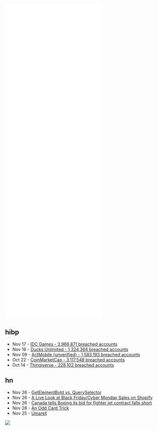 ![Metrics](https://raw.githubusercontent.com/phixion/phixion/master/metrics.svg)

## hibp

<!--
for https://github.com/phixion/phixion/blob/main/.github/workflows/feeds.yml
-->
<!--START_SECTION:haveibeenpwnd-->
- Nov 17 - [IDC Games - 3,966,871 breached accounts](https://haveibeenpwned.com/PwnedWebsites#IDCGames)
- Nov 16 - [Ducks Unlimited - 1,324,364 breached accounts](https://haveibeenpwned.com/PwnedWebsites#DucksUnlimited)
- Nov 09 - [ActMobile (unverified) - 1,583,193 breached accounts](https://haveibeenpwned.com/PwnedWebsites#ActMobile)
- Oct 22 - [CoinMarketCap - 3,117,548 breached accounts](https://haveibeenpwned.com/PwnedWebsites#CoinMarketCap)
- Oct 14 - [Thingiverse - 228,102 breached accounts](https://haveibeenpwned.com/PwnedWebsites#Thingiverse)
<!--END_SECTION:haveibeenpwnd-->

## hn

<!--
for https://github.com/phixion/phixion/blob/main/.github/workflows/feeds.yml
-->
<!--START_SECTION:hn-->
- Nov 26 - [GetElementById vs. QuerySelector](https://blog.wesleyac.com/posts/getelementbyid-vs-queryselector)
- Nov 26 - [A Live Look at Black Friday/Cyber Monday Sales on Shopify](https://datastories.shopify.com/)
- Nov 26 - [Canada tells Boeing its bid for fighter jet contract falls short](https://www.reuters.com/business/aerospace-defense/canada-rules-boeing-out-c19-bln-fighter-jet-contract-canadian-press-2021-11-25/)
- Nov 26 - [An Odd Card Trick](https://chalkdustmagazine.com/features/an-odd-card-trick/)
- Nov 25 - [Umarell](https://en.wikipedia.org/wiki/Umarell)
<!--END_SECTION:hn-->

<!--
for https://yhype.me
-->
![](https://hit.yhype.me/github/profile?user_id=13013670)
